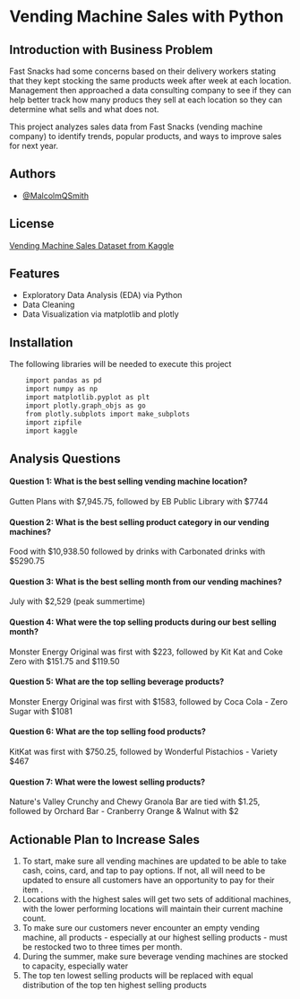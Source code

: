 
# Vending Machine Sales with Python


## Introduction with Business Problem

Fast Snacks had some concerns based on their delivery workers stating that they kept stocking the same products week after week at each location. Management then approached a data consulting company to see if they can help better track how many producs they sell at each location so they can determine what sells and what does not.

This project analyzes sales data from Fast Snacks (vending machine company) to identify trends, popular products, and ways to improve sales for next year.

## Authors

- [@MalcolmQSmith](https://github.com/MalcolmQSmith)


## License

[Vending Machine Sales Dataset from Kaggle](https://www.kaggle.com/datasets/awesomeasingh/vending-machine-sales)


## Features

- Exploratory Data Analysis (EDA) via Python
- Data Cleaning
- Data Visualization via matplotlib and plotly


## Installation

The following libraries will be needed to execute this project
```bash
    import pandas as pd
    import numpy as np
    import matplotlib.pyplot as plt
    import plotly.graph_objs as go
    from plotly.subplots import make_subplots
    import zipfile
    import kaggle
```
    
## Analysis Questions

#### Question 1: What is the best selling vending machine location? 

Gutten Plans with $7,945.75, followed by EB Public Library with $7744
    
#### Question 2: What is the best selling product category in our vending machines?

Food with $10,938.50 followed by drinks with Carbonated drinks with $5290.75

#### Question 3: What is the best selling month from our vending machines?

July with $2,529 (peak summertime)

#### Question 4: What were the top selling products during our best selling month?

Monster Energy Original was first with $223, followed by Kit Kat and Coke Zero with $151.75 and $119.50

#### Question 5: What are the top selling beverage products?

Monster Energy Original was first with $1583, followed by Coca Cola - Zero Sugar with $1081

#### Question 6: What are the top selling food products?

KitKat was first with $750.25, followed by Wonderful Pistachios - Variety $467

#### Question 7: What were the lowest selling products?

Nature's Valley Crunchy and Chewy Granola Bar are tied with $1.25, followed by Orchard Bar - Cranberry Orange & Walnut with $2

## Actionable Plan to Increase Sales

1. To start, make sure all vending machines are updated to be able to take cash, coins, card, and tap to pay options. If not, all will need to be updated to ensure all customers have an opportunity to pay for their item .
2. Locations with the highest sales will get two sets of additional machines, with the lower performing locations will maintain their current machine count.
3. To make sure our customers never encounter an empty vending machine, all products - especially at our highest selling products - must be restocked two to three times per month.
4. During the summer, make sure beverage vending machines are stocked to capacity, especially water 
5. The top ten lowest selling products will be replaced with equal distribution of the top ten highest selling products
   

